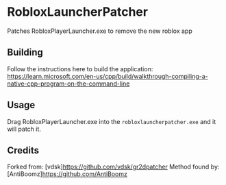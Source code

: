 # RobloxLauncherPatcher

Patches RobloxPlayerLauncher.exe to remove the new roblox app

## Building

Follow the instructions here to build the application:\
<https://learn.microsoft.com/en-us/cpp/build/walkthrough-compiling-a-native-cpp-program-on-the-command-line>

## Usage

Drag RobloxPlayerLauncher.exe into the ``robloxlauncherpatcher.exe`` and it will patch it.

## Credits

Forked from: [vdsk]<https://github.com/vdsk/gr2dpatcher>
Method found by: [AntiBoomz]<https://github.com/AntiBoomz>
